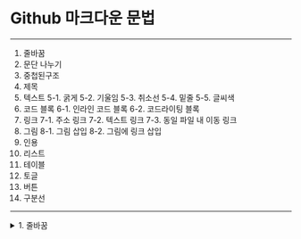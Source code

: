 # Github 마크다운 문법  
---

 1. 줄바꿈
 2. 문단 나누기
 3. 중첩된구조
 4. 제목
 5. 텍스트
    5-1. 굵게
    5-2. 기울임
    5-3. 취소선
    5-4. 밑줄
    5-5. 글씨색
 6. 코드 블록
    6-1. 인라인 코드 블록
    6-2. 코드라이팅 블록
 7. 링크
    7-1. 주소 링크
    7-2. 텍스트 링크
    7-3. 동일 파일 내 이동 링크
 8. 그림
    8-1. 그림 삽입
    8-2. 그림에 링크 삽입
 9. 인용
 10. 리스트
 11. 테이블
 12. 토글
 13. 버튼
 14. 구분선


---

<details>
 <summary>1. 줄바꿈</summary>
 <div markdown = "1">
  
```
공백 2번 + 엔터
```
1-1. HTML태그
```
<br>
```

### 예시

```
12  
345
```
12  
345

---

```
12<br>345
```

12<br>345

***
 </div>
<details>
 
zz
